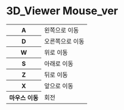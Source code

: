 # 3D_Viewer Mouse_ver

<table>
<tr><th>A</th><td>왼쪽으로 이동</td></tr>
<tr><th>D</th><td>오른쪽으로 이동</td></tr>
<tr><th>W</th><td>위로 이동</td></tr>
<tr><th>S</th><td>아래로 이동</td></tr>
<tr><th>Z</th><td>뒤로 이동</td></tr>
<tr><th>X</th><td>앞으로 이동</td></tr>
<tr><th>마우스 이동</th><td>회전</td></tr>
</table>
